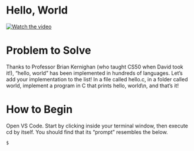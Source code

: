 # Hello, World

[![Watch the video](https://img.youtube.com/vi/ufB53UE2Cvo/0.jpg)](https://www.youtube.com/watch?v=ufB53UE2Cvo&t=103s)

# Problem to Solve
Thanks to Professor Brian Kernighan (who taught CS50 when David took it!), “hello, world” has been implemented in hundreds of languages. Let’s add your implementation to the list!
In a file called hello.c, in a folder called world, implement a program in C that prints hello, world\n, and that’s it!

# How to Begin

Open VS Code.
Start by clicking inside your terminal window, then execute cd by itself. You should find that its “prompt” resembles the below.
```
$
```
